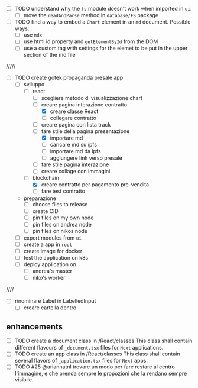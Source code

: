 - [ ] TODO understand why the `fs` module doesn't work when
      imported in `ui`.
  - [ ] move the `readAndParse` method in `database/FS` package
- [ ] TODO find a way to embed a `Chart` element in an `md`
      document. Possible ways:
  - [ ] use `mdx`
  - [ ] use html id property and `getElementById` from the DOM
  - [ ] use a custom tag with settings for the elemet to be put
        in the upper section of the md file

/////

- [ ] TODO create gotek propaganda presale app
  - [ ] sviluppo
    - [ ] react
      - [ ] scegliere metodo di visualizzazione chart
      - [ ] creare pagina interazione contratto
        - [x] creare classe React
        - [ ] collegare contratto
      - [ ] creare pagina con lista track
      - [ ] fare stile della pagina presentazione
        - [x] importare md
        - [ ] caricare md su ipfs
        - [ ] importare md da ipfs
        - [ ] aggiungere link verso presale
      - [ ] fare stile pagina interazione
      - [ ] creare collage con immagini
    - [ ] blockchain
      - [x] creare contratto per pagamento pre-vendita
      - [ ] fare test contratto
  - preparazione
    - [ ] choose files to release
    - [ ] create CID
    - [ ] pin files on my own node
    - [ ] pin files on andrea node
    - [ ] pin files on nikos node
  - [ ] export modules from `ui`
  - [ ] create a app in `root`
  - [ ] create image for docker
  - [ ] test the application on k8s
  - [ ] deploy application on
    - [ ] andrea's master
    - [ ] niko's worker

////

- [ ] rinominare Label in LabelledInput
  - [ ] creare cartella dentro

## enhancements

- [ ] TODO create a document class in /React/classes
      This class shall contain different flavours of
      `_document.tsx` files for `Next` applications.
- [ ] TODO create an app class in /React/classes
      This class shall contain several flavors of
      `_application.tsx` files for `Next` apps.
- [ ] TODO #25 @ariannatnl trovare un modo per fare restare al
      centro l'immagine, e che prenda sempre le propozioni che
      la rendano sempre visibile.
